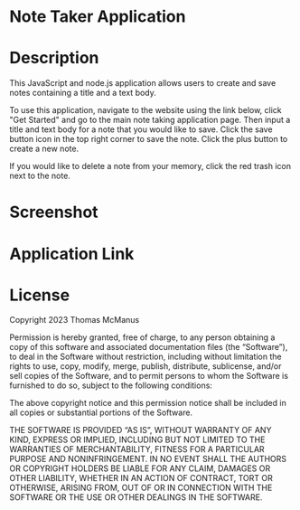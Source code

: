 # Note Taker Application

# Description

This JavaScript and node.js application allows users to create and save notes containing a title and a text body.

To use this application, navigate to the website using the link below, click "Get Started" and go to the main note taking application page. Then input a title and text body for a note that you would like to save. Click the save button icon in the top right corner to save the note. Click the plus button to create a new note.

If you would like to delete a note from your memory, click the red trash icon next to the note.

# Screenshot

# Application Link

# License

Copyright 2023 Thomas McManus

Permission is hereby granted, free of charge, to any person obtaining a copy of this software and associated documentation files (the “Software”), to deal in the Software without restriction, including without limitation the rights to use, copy, modify, merge, publish, distribute, sublicense, and/or sell copies of the Software, and to permit persons to whom the Software is furnished to do so, subject to the following conditions:

The above copyright notice and this permission notice shall be included in all copies or substantial portions of the Software.

THE SOFTWARE IS PROVIDED “AS IS”, WITHOUT WARRANTY OF ANY KIND, EXPRESS OR IMPLIED, INCLUDING BUT NOT LIMITED TO THE WARRANTIES OF MERCHANTABILITY, FITNESS FOR A PARTICULAR PURPOSE AND NONINFRINGEMENT. IN NO EVENT SHALL THE AUTHORS OR COPYRIGHT HOLDERS BE LIABLE FOR ANY CLAIM, DAMAGES OR OTHER LIABILITY, WHETHER IN AN ACTION OF CONTRACT, TORT OR OTHERWISE, ARISING FROM, OUT OF OR IN CONNECTION WITH THE SOFTWARE OR THE USE OR OTHER DEALINGS IN THE SOFTWARE.
